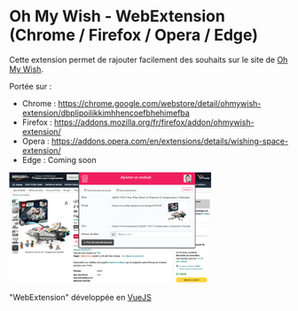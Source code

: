 # Oh My Wish - WebExtension (Chrome / Firefox / Opera / Edge)

Cette extension permet de rajouter facilement des souhaits sur le site de [Oh My Wish](https://ohmywish.me).

Portée sur :

- Chrome : https://chrome.google.com/webstore/detail/ohmywish-extension/dbplipoilikkimhhencoefbhehimefba
- Firefox : https://addons.mozilla.org/fr/firefox/addon/ohmywish-extension/
- Opera : https://addons.opera.com/en/extensions/details/wishing-space-extension/
- Edge : Coming soon

<img src="public/img/ohmywish-chrome-extension.png" height="200">

"WebExtension" développée en [VueJS](https://vuejs.org/)
